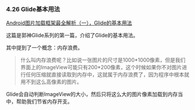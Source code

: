 ### 4.26 Glide基本用法

 [Android图片加载框架最全解析（一），Glide的基本用法](https://blog.csdn.net/guolin_blog/article/details/53759439)
 
 这篇是郭神Glide系列的第一篇，介绍了Glide的基本用法。
 
其中提到了一个概念：内存浪费。
 >什么叫内存浪费呢？比如说一张图片的尺寸是1000\*1000像素，但是我们界面上的ImageView可能只有200*200像素，这个时候如果你不对图片进行任何压缩就直接读取到内存中，这就属于内存浪费了，因为程序中根本就用不到这么高像素的图片。
 
 Glide会自动判断ImageView的大小，然后只将这么大的图片像素加载到内存当中，帮助我们节省内存开支。
 